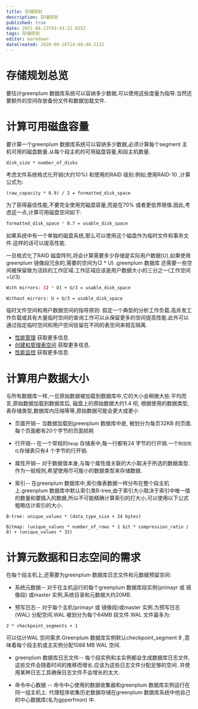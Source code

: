 ```yaml
---
title: 存储规划
description: 存储规划
published: true
date: 2021-08-23T03:43:21.035Z
tags: 存储规划
editor: markdown
dateCreated: 2020-08-16T14:48:48.213Z
---
```


# 存储规划总览
要估计greenplum 数据库系统可以容纳多少数据,可以使用这些度量为指导.当然还要额外的空间存放备份文件和数据加载文件. 


# 计算可用磁盘容量

要计算一个greenplum 数据库系统可以容纳多少数据,必须计算每个segment 主机可用的磁盘数量.从每个段主机的可用磁盘容量,和段主机数量.

```
disk_size * number_of_disks
```
考虑文件系统格式化开销(大约10%) 和使用的RAID 级别.例如,使用RAID-10 ,计算公式为:
```
(raw_capacity * 0.9) / 2 = formatted_disk_space
```
为了获得最佳性能,不要完全使用完磁盘容量,而是在70% 或者更低界限值.因此,考虑这一点,计算可用磁盘空间如下:
```bash
formatted_disk_space * 0.7 = usable_disk_space
```
如果系统中有一个单独的磁盘系统,那么可以使用这个磁盘作为临时文件和事务文件.这样的话可以提高性能. 

一旦格式化了RAID 磁盘阵列,将会计算需要多少存储是实际用户数据(U),如果使用greenplum 镜像段冗余的,需要的空间为(2 * U) .greenplum 数据库 还需要一些空间被保留做为活跃的工作区域.工作区域应该是用户数据大小的三分之一(工作空间=U/3)

```bash
With mirrors: (2 * U) + U/3 = usable_disk_space

Without mirrors: U + U/3 = usable_disk_space
```
临时文件空间和用户数据空间的指导原则:
假定一个典型的分析工作负载.高并发工作负载或具有大量临时空间的查询工作可以从保留更多的空间提高性能.此外可以通过指定临时空间和用户空间驻留在不同的表空间来相互隔离. 

- [性能管理](/zh/greenplum/管理/性能管理) 获取更多信息.
- [创建和管理表空间](/zh/greenplum/管理/创建和管理表空间) 获取更多信息.
- [性能监控](/zh/greenplum/管理/性能监控) 获取更多信息.

# 计算用户数据大小

与所有数据库一样,一旦原始数据被加载到数据库中,它的大小会稍微大些.平均而言,原始数据加载到数据库后, 磁盘上的原始数据大约1.4 呗, 根据使用的数据类型,表存储类型,数据库内压缩等等,原始数据可能会更大或更小 

- 页面开销-- 当数据加载到greenplum 数据库中是, 被划分为每页32KB 的页面.每个页面都有20个字节的页面损耗 

- 行开销-- 在一个常规的`heap` 存储表中,每一行都有24 字节的行开销.一个`附加优化`存储表只有4 个字节的行开销.

- 属性开销-- 对于数据值本身,与每个属性值关联的大小取决于所选的数据类型.作为一般规则,希望使用尽可能小的数据类型来存储数据.

- 索引-- 在greenplum 数据库中,索引像表数据一样分布在整个段主机上.greenplum 数据库中默认索引类B-tree,由于索引大小取决于索引中唯一值的数量和要插入的数据,所以不可能精确计算索引的打大小,可以使用以下公式粗略估计索引的大小. 

```
B-tree: unique_values * (data_type_size + 24 bytes)

Bitmap: (unique_values * number_of_rows * 1 bit * compression_ratio / 8) + (unique_values * 32)
```
# 计算元数据和日志空间的需求
在每个段主机上,还需要为greenplum 数据库日志文件和元数据预留空间:

- 系统元数据-- 对于在主机运行的每个greenplum 数据库段实例(primayr 或 镜像段) 或master 实例,系统目录和元数据大约20MB.

- 预写日志-- 对于每个主机(primayr 或 镜像段)或master 实例.为预写日志(WAL) 分配空间.WAL 被划分为每个64MB 段文件.WAL 文件最多为:
```
2 * checkpoint_segments + 1
```
可以估计WAL 空间需求.Greenplum 数据库实例默认checkpoint_segment 8 ,意味着每个段主机或主实例分配1088 MB WAL 空间. 

- greenplum 数据库日志文件-- 每个段实例和主实例都会生成数据库日志文件,这些文件会随着时间的推移而增长.应该为这些日志文件分配足够的空间. 并使用某种日志工具确保日志文件不会增长的太大. 

- 命令中心数据 -- 命令中心使用的数据收集器和greenplum 数据库实例运行在同一组主机上. 代理程序收集历史数据存储在greenplum 数据库系统中他自己的中心数据库(名为gpperfmon) 中.


